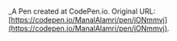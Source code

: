 # 
 _A Pen created at CodePen.io. Original URL: [https://codepen.io/ManalAlamri/pen/jONmmvj](https://codepen.io/ManalAlamri/pen/jONmmvj).

 